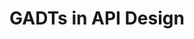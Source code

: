 ---
title: GADTs in API Design
url: http://nochair.net/posts/2013/04-30-gadt-api-design.html
authors:
- Tristan Ravitch
type: article
tags:
- GADTs
doHaskell-type: blog post
dohaskell-year: 2013
---